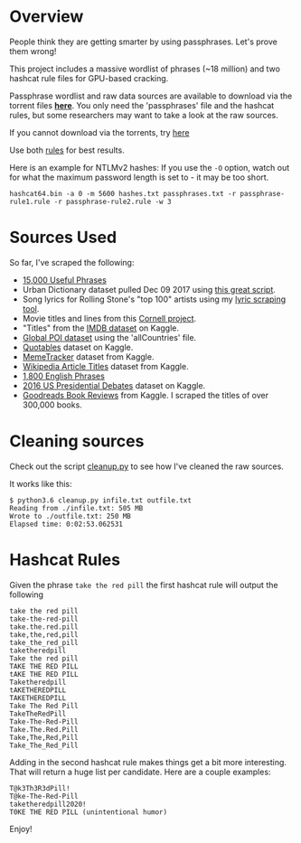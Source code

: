# Overview
People think they are getting smarter by using passphrases. Let's prove them wrong!

This project includes a massive wordlist of phrases (~18 million) and two hashcat rule files for GPU-based cracking.

Passphrase wordlist and raw data sources are available to download via the torrent files **[here](https://gitlab.com/initstring/passphrase-wordlist/tree/master/torrents)**. You only need the 'passphrases' file and the hashcat rules, but some researchers may want to take a look at the raw sources.

If you cannot download via the torrents, try [here](https://spideroak.com/browse/share/initstring/passphrases/passphrase-wordlist/)

Use both [rules](https://gitlab.com/initstring/passphrase-wordlist/tree/master/hashcat-rules) for best results.

Here is an example for NTLMv2 hashes: If you use the `-O` option, watch out for what the maximum password length is set to - it may be too short.

```
hashcat64.bin -a 0 -m 5600 hashes.txt passphrases.txt -r passphrase-rule1.rule -r passphrase-rule2.rule -w 3
```

# Sources Used
So far, I've scraped the following: <br>
- [15,000 Useful Phrases](https://www.gutenberg.org/ebooks/18362)
- Urban Dictionary dataset pulled Dec 09 2017 using [this great script](https://github.com/mattbierner/urban-dictionary-word-list).
- Song lyrics for Rolling Stone's "top 100" artists using my [lyric scraping tool](https://gitlab.com/initstring/lyricpass).
- Movie titles and lines from this [Cornell project](http://www.cs.cornell.edu/~cristian//Cornell_Movie-Dialogs_Corpus.html).
- "Titles" from the [IMDB dataset](https://www.kaggle.com/orgesleka/imdbmovies) on Kaggle.
- [Global POI dataset](http://download.geonames.org/export/dump/) using the 'allCountries' file.
- [Quotables](https://www.kaggle.com/alvations/quotables) dataset on Kaggle.
- [MemeTracker](https://www.kaggle.com/snap/snap-memetracker) dataset from Kaggle.
- [Wikipedia Article Titles](https://www.kaggle.com/residentmario/wikipedia-article-titles) dataset from Kaggle.
- [1,800 English Phrases](https://www.phrases.org.uk/meanings/phrases-and-sayings-list.html)
- [2016 US Presidential Debates](https://www.kaggle.com/kinguistics/2016-us-presidential-primary-debates) dataset on Kaggle.
- [Goodreads Book Reviews](https://www.kaggle.com/gnanesh/goodreads-book-reviews) from Kaggle. I scraped the titles of over 300,000 books.

# Cleaning sources
Check out the script [cleanup.py](https://gitlab.com/initstring/passphrase-wordlist/blob/master/cleanup.py) to see how I've cleaned the raw sources. 

It works like this:

```
$ python3.6 cleanup.py infile.txt outfile.txt
Reading from ./infile.txt: 505 MB
Wrote to ./outfile.txt: 250 MB
Elapsed time: 0:02:53.062531

```

# Hashcat Rules
Given the phrase `take the red pill` the first hashcat rule will output the following
```
take the red pill
take-the-red-pill
take.the.red.pill
take,the,red,pill
take_the_red_pill
taketheredpill
Take the red pill
TAKE THE RED PILL
tAKE THE RED PILL
Taketheredpill
tAKETHEREDPILL
TAKETHEREDPILL
Take The Red Pill
TakeTheRedPill
Take-The-Red-Pill
Take.The.Red.Pill
Take,The,Red,Pill
Take_The_Red_Pill
```

Adding in the second hashcat rule makes things get a bit more interesting. That will return a huge list per candidate. Here are a couple examples:

```
T@k3Th3R3dPill!
T@ke-The-Red-Pill
taketheredpill2020!
T0KE THE RED PILL (unintentional humor)
```

Enjoy!
